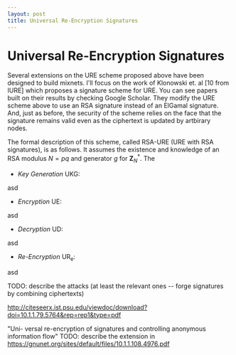 ```yaml
---
layout: post
title: Universal Re-Encryption Signatures
---
```


# Universal Re-Encryption Signatures

Several extensions on the URE scheme proposed above have been designed to build mixnets.
I'll focus on the work of Klonowski et. al [10 from IURE] which proposes a signature
scheme for URE. You can see papers built on their results by checking Google Scholar.
They modify the URE scheme above to use an RSA signature instead of an ElGamal
signature. And, just as before, the security of the scheme relies on the face that the
signature remains valid even as the ciphertext is updated by artbirary nodes.

The formal description of this scheme, called RSA-URE (URE with RSA signatures), is
as follows. It assumes the existence and knowledge of an RSA modulus $N = pq$ and
generator $g$ for $\mathbf{Z}_{N}^*$. The

- *Key Generation* $\mathsf{UKG}$:

asd

- *Encryption* $\mathsf{UE}$:

asd

- *Decryption* $\mathsf{UD}$:

asd

- *Re-Encryption* $\mathsf{UR_e}$:

asd


TODO: describe the attacks (at least the relevant ones -- forge signatures by combining ciphertexts)

http://citeseerx.ist.psu.edu/viewdoc/download?doi=10.1.1.79.5764&rep=rep1&type=pdf


"Uni- versal re-encryption of signatures and controlling anonymous information flow"
TODO: describe the extension in https://gnunet.org/sites/default/files/10.1.1.108.4976.pdf
